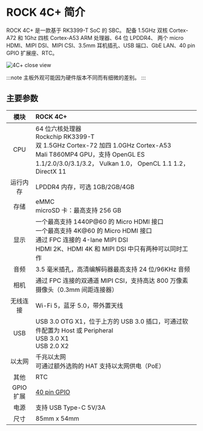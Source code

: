 ﻿---
sidebar_label: '概览'
sidebar_position: 3
---

# ROCK 4C+ 简介

ROCK 4C+ 是一款基于 RK3399-T SoC 的 SBC。
配备 1.5GHz 双核 Cortex-A72 和 1Ghz 四核 Cortex-A53 ARM 处理器、64 位 LPDDR4、 
两个 micro HDMI、MIPI DSI、MIPI CSI、3.5mm 耳机插孔、USB 端口、GbE LAN、40 pin GPIO 扩展座、RTC。

![4C+ close view](/img/rock4/rock4c+-closelook.webp)  

:::note
主板外观可能因为硬件版本不同而有细微的差别。
:::

## 主要参数

|模块|ROCK 4C+|
|:-:|:-|
|CPU|64 位六核处理器<br/>Rockchip RK3399-T<br/>双 1.5GHz Cortex-72 加四 1.0GHz Cortex-A53<br/>Mali T860MP4 GPU，支持 OpenGL ES 1.1/2.0/3.0/3.1/3.2， Vulkan 1.0， OpenCL 1.1 1.2， DirectX 11|
|运行内存|LPDDR4 内存，可选 1GB/2GB/4GB|
|存储|eMMC<br/>microSD 卡：最高支持 256 GB|
|显示|一个最高支持 1440P@60 的 Micro HDMI 接口<br/>一个最高支持 4K@60 的 Micro HDMI 接口<br/>通过 FPC 连接的 4-lane MIPI DSI<br/>HDMI 2K、HDMI 4K 和 MIPI DSI 中只有两种可以同时工作|
|音频|3.5 毫米插孔，高清编解码器最高支持 24 位/96KHz 音频|
|相机|通过 FPC 连接的双通道 MIPI CSI，支持高达 800 万像素摄像头（0.3mm 间距连接器）|
|无线连接|Wi-Fi 5，蓝牙 5.0，带外置天线|
|USB|USB 3.0 OTG X1，位于上方的 USB 3.0 插口，可通过软件配置为 Host 或 Peripheral<br/>USB 3.0 X1<br/>USB 2.0 X2|
|以太网|千兆以太网<br/>可通过额外选购的 HAT 支持以太网供电（PoE）|
|其他|RTC|
|GPIO 扩展|[40 pin GPIO](../hardware/rock4c+-gpio)|
|电源|支持 USB Type-C 5V/3A|
|尺寸|85mm x 54mm|
